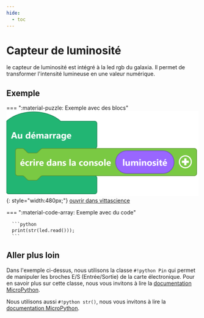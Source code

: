 ```yaml
---
hide:
  - toc
---
```

# Capteur de luminosité

le capteur de luminosité est intégré à la led rgb du galaxia. Il permet de transformer l'intensité lumineuse en une valeur numérique.

## Exemple

=== ":material-puzzle: Exemple avec des blocs"
    ![Blocs capteur](capteur_lumiere.png){: style="width:480px;"}
    [ouvrir dans vittascience](https://fr.vittascience.com/galaxia/?link=630dd0cfa346a&mode=blocks&embed=1)

=== ":material-code-array: Exemple avec du code"

      ```python
      print(str(led.read()));
      ```

    
## Aller plus loin

Dans l'exemple ci-dessus, nous utilisons la classe `#!python Pin` qui permet de manipuler les broches E/S (Entrée/Sortie) de la carte électronique. Pour en savoir plus sur cette classe, nous vous invitons à lire la [documentation MicroPython](https://www.micropython.fr/reference/#/05.micropython/machine/classe_pin).

Nous utilisons aussi `#!python str()`, nous vous invitons à lire la [documentation MicroPython](https://www.micropython.fr/reference/#/03.modules_standards/str/).
